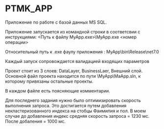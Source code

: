 # PTMK_APP

Приложение по работе с базой данных MS SQL.

Приложение запускается из командной строки в соответсвии с инструкциями:
<Путь к файлу MyApp.exe>\MyApp.exe <номер операции>

Относительный путь к .exe фаулу приложения : MyApp\bin\Release\net7.0

Каждый запуск сопровождается валидацией входящих параметров

Проект стоит из 3 слоев: DataLayer, BusinessLaer, Внешний слой. Основной файл проекта находится по пути \MyApp\MaApp.sln, к которому привязаны остальные проекты.

В каждом файле есть поясняющие комментарии.

Для последнего задания нужно было оптимизировать скорость выполнения запроса. Это достигается путем добавления 
некластеризованного индекса на стобцы Фаимилия и пол. В моем случае до добавления индекс средняя скорость запроса = 1230 мс.
После добаления = 1000 мс.
